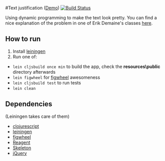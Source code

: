 #Text justification ([Demo](http://scthe.github.io/Text-justification/resources/public/)) [![Build Status](https://travis-ci.org/Scthe/Text-justification.svg?branch=master)](https://travis-ci.org/Scthe/Text-justification)

Using dynamic programming to make the text look pretty. You can find a nice explanation of the problem in one of Erik Demaine's classes [here](http://ocw.mit.edu/courses/electrical-engineering-and-computer-science/6-006-introduction-to-algorithms-fall-2011/lecture-videos/lecture-20-dynamic-programming-ii-text-justification-blackjack/).

## How to run

1. Install [leiningen](http://leiningen.org/#install)
2. Run one of:
  * `lein cljsbuild once min` to build the app, check the **resources\public** directory afterwards
  * `lein figwheel` for [figwheel](https://github.com/bhauman/lein-figwheel) awesomeness
  * `lein cljsbuild test` to run tests
  * `lein clean`


## Dependencies

(Leiningen takes care of them)

- [clojurescript](https://github.com/clojure/clojurescript)
- [leiningen](http://leiningen.org/)
- [figwheel](https://github.com/bhauman/lein-figwheel)
- [Reagent](https://reagent-project.github.io/)
- [Skeleton](http://getskeleton.com/)
- [jQuery](https://jquery.com/)
